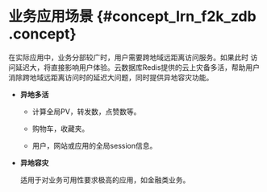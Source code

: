 # 业务应用场景 {#concept_lrn_f2k_zdb .concept}

在实际应用中，业务分部较广时，用户需要跨地域远距离访问服务。如果此时 访问延迟大，将直接影响用户体验。云数据库Redis提供的云上灾备多活，帮助用户消除跨地域远距离访问时的延迟大问题，同时提供异地容灾功能。

-   **异地多活**
    -   计算全局PV，转发数，点赞数等。

    -   购物车，收藏夹。

    -   用户，网站或应用的全局session信息。

-   **异地容灾**

    适用于对业务可用性要求极高的应用，如金融类业务。


